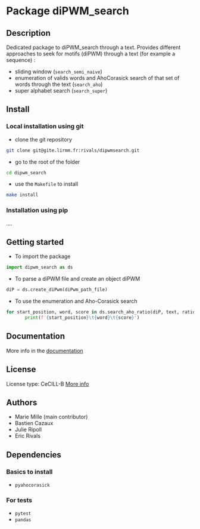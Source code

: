# Package diPWM_search

## Description
Dedicated package to diPWM_search through a text. Provides different approaches to seek for motifs (diPWM) through a text (for example a sequence) :
- sliding window (`search_semi_naive`)
- enumeration of valids words and AhoCorasick search of that set of words through the text (`search_aho`)
- super alphabet search (`search_super`)

## Install
### Local installation using git

- clone the git repository
```bash
git clone git@gite.lirmm.fr:rivals/dipwmsearch.git
```
- go to the root of the folder
```bash
cd dipwm_search
```

- use the `Makefile` to install
```bash
make install
```

### Installation using pip

....

## Getting started

- To import the package
```python
import dipwm_search as ds
```

- To parse a diPWM file and create an object diPWM
```python
diP = ds.create_diPwm(diPwm_path_file)
```

- To use the enumeration and Aho-Corasick search
```python
for start_position, word, score in ds.search_aho_ratio(diP, text, ratio):
	   print(f'{start_position}\t{word}\t{score}')
```

## Documentation
More info in the [documentation](link)

## License
License type: CeCILL-B
[More info](https://cecill.info/licences/Licence_CeCILL-B_V1-en.html)

## Authors

- Marie Mille (main contributor)
- Bastien Cazaux
- Julie Ripoll
- Eric Rivals

## Dependencies
### Basics to install
- `pyahocorasick`

### For tests
- `pytest`
- `pandas`

